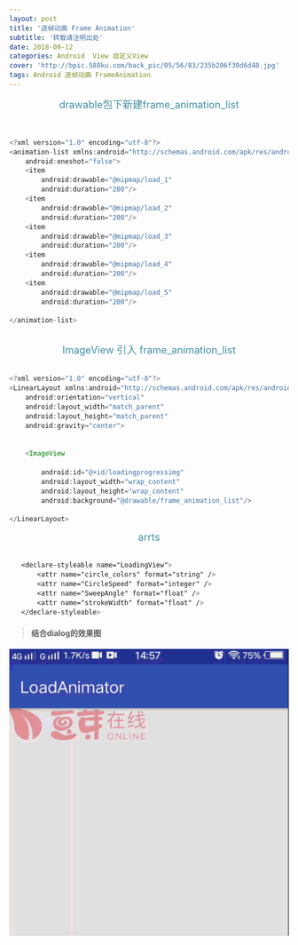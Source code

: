 ```yaml
---
layout: post
title: '逐帧动画 Frame Animation'
subtitle: '转载请注明出处'
date: 2018-09-12
categories: Android  View 自定义View 
cover: 'http://bpic.588ku.com/back_pic/05/56/83/235b206f30d6d48.jpg'
tags: Android 逐帧动画 FrameAnimation
---
```


 
 <center>
 <font color="#4590a3" size="4px">drawable包下新建frame_animation_list</font>
 </center>
 
 <br>
 
```java

<?xml version="1.0" encoding="utf-8"?>
<animation-list xmlns:android="http://schemas.android.com/apk/res/android"
    android:oneshot="false">
    <item
        android:drawable="@mipmap/load_1"
        android:duration="200"/>
    <item
        android:drawable="@mipmap/load_2"
        android:duration="200"/>
    <item
        android:drawable="@mipmap/load_3"
        android:duration="200"/>
    <item
        android:drawable="@mipmap/load_4"
        android:duration="200"/>
    <item
        android:drawable="@mipmap/load_5"
        android:duration="200"/>

</animation-list>
  
```

 <center>
 <font color="#4590a3" size="4px">ImageView 引入 frame_animation_list</font>
 </center>
 
 <br>
 
```java
<?xml version="1.0" encoding="utf-8"?>
<LinearLayout xmlns:android="http://schemas.android.com/apk/res/android"
    android:orientation="vertical"
    android:layout_width="match_parent"
    android:layout_height="match_parent"
    android:gravity="center">


    <ImageView

        android:id="@+id/loadingprogressimg"
        android:layout_width="wrap_content"
        android:layout_height="wrap_content"
        android:background="@drawable/frame_animation_list"/>

</LinearLayout>

```
  

 <center>
 <font color="#4590a3" size="4px">arrts</font>
 </center>
 
 <br>
 
 ```css
    <declare-styleable name="LoadingView">
        <attr name="circle_colors" format="string" />
        <attr name="CircleSpeed" format="integer" />
        <attr name="SweepAngle" format="float" />
        <attr name="strokeWidth" format="float" />
    </declare-styleable>
```

>  #### 结合dialog的效果图

![gif](https://raw.githubusercontent.com/SchnappiJoy/SchnappiJoy.github.io/master/assets/illustration/jdfw.gif)

